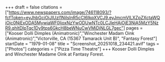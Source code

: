 +++
draft = false
citations = ["https://www.newspapers.com/image/746118093/?fcfToken=eyJhbGciOiJIUzI1NiIsInR5cCI6IkpXVCJ9.eyJmcmVlLXZpZXctaWQiOjc0NjExODA5MywiaWF0IjoxNzYwODUwNTc0LCJleHAiOjE3NjA5MzY5NzR9.qhltDIpTqc1Dy9tps6GkcH8beWNuCwVMiDjNLGL7gec"]
pages = ["Kooser Dolli Dimples (Animatronic)","Winchester Madam Oink (Animatronic)","Victorville, CA (15367 Tamarack Unit B)", "Fantasy Forest"]
startDate = "1979-01-08"
title = "Screenshot_20251018_234421.avif"
tags = ["Photos"]
categories = ["Pizza Time Theatre"]
+++
Kooser Dolli Dimples and Winchester Madame Oink at Fantasy Forest.